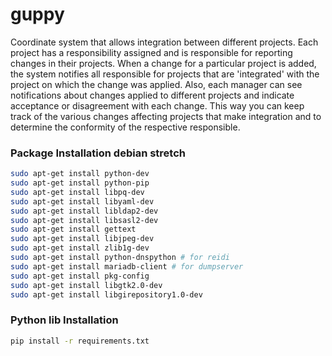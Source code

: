 # guppy
Coordinate system that allows integration between different projects.
Each project has a responsibility assigned and is responsible for reporting changes in their projects. When a change for a particular project is added, the system notifies all responsible for projects that are 'integrated' with the project on which the change was applied.
Also, each manager can see notifications about changes applied to different projects and indicate acceptance or disagreement with each change.
This way you can keep track of the various changes affecting projects that make integration and to determine the conformity of the respective responsible.


### Package Installation debian stretch
```bash
sudo apt-get install python-dev
sudo apt-get install python-pip
sudo apt-get install libpq-dev
sudo apt-get install libyaml-dev
sudo apt-get install libldap2-dev
sudo apt-get install libsasl2-dev
sudo apt-get install gettext
sudo apt-get install libjpeg-dev
sudo apt-get install zlib1g-dev
sudo apt-get install python-dnspython # for reidi
sudo apt-get install mariadb-client # for dumpserver
sudo apt-get install pkg-config
sudo apt-get install libgtk2.0-dev
sudo apt-get install libgirepository1.0-dev
```

### Python lib Installation
```bash
pip install -r requirements.txt
```
